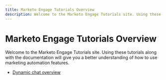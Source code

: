 ```yaml
---
title: Marketo Engage Tutorials Overview
description: Welcome to the Marketo Engage Tutorials site. Using these tutorials along with the documentation will give you a better understanding of how to use marketing automation features.
---
```


# Marketo Engage Tutorials Overview

Welcome to the Marketo Engage Tutorials site. Using these tutorials along with the documentation will give you a better understanding of how to use marketing automation features.

- [Dynamic chat overview](dynamic-chat/dynamic-chat-overview.md)
